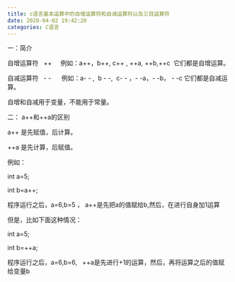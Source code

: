 ```yaml
---
title: c语言基本运算中的自增运算符和自减运算符以及三目运算符
date: 2020-04-02 19:42:20
categories: C语言
---
```



一：简介

自增运算符   ++     例如：a++，b++, c++ , ++a, ++b,++c  它们都是自增运算。

自减运算符   - -      例如：a- - ,  b - -,  c- - ，- -a，- -b， - -c 它们都是自减运算。

自增和自减用于变量，不能用于常量。



二： a++和++a的区别

a++ 是先赋值，后计算。

++a 是先计算，后赋值。

例如：  

int a=5;

int b=a++;

程序运行之后，a=6,b=5 ， a++是先把a的值赋给b,然后，在进行自身加1运算

但是，比如下面这种情况：

int a=5;

int b=++a;

程序运行之后，a=6,b=6,   ++a是先进行+1的运算，然后，再将运算之后的值赋给变量b